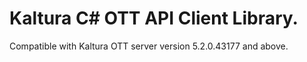 # Kaltura C# OTT API Client Library.
Compatible with Kaltura OTT server version 5.2.0.43177 and above.
